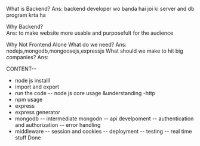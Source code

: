 What is Backend?
Ans: backend developer wo banda hai joi ki server and db program krta ha

Why Backend?     
Ans:  to make website more usable and purposefult for the audience



Why Not Frontend Alone
What do we need?
Ans: nodejs,mongodb,mongoosejs,expressjs
What should we make to hit big companies?
Ans:


CONTENT--
- node js installl
- import and export
- run the code
-- node js core usage &understanding -http
- npm usage
- express
- express generator
- mongodb
-- intermediate mongodn
-- api develpoment
-- authentication and authorization
-- error handling
- middleware
-- session and cookies
-- deployment
-- testing
-- real time stuff
Done

